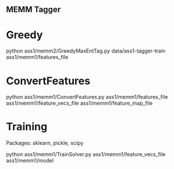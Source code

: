 ## MEMM Tagger

# Greedy

python ass1/memm2/GreedyMaxEntTag.py data/ass1-tagger-train ass1/memm1/features_file 


# ConvertFeatures

python ass1/memm1/ConvertFeatures.py ass1/memm1/features_file ass1/memm1/feature_vecs_file ass1/memm1/feature_map_file


# Training 
Packages:
sklearn, pickle, scipy

python ass1/memm1/TrainSolver.py ass1/memm1/feature_vecs_file ass1/memm1/model





